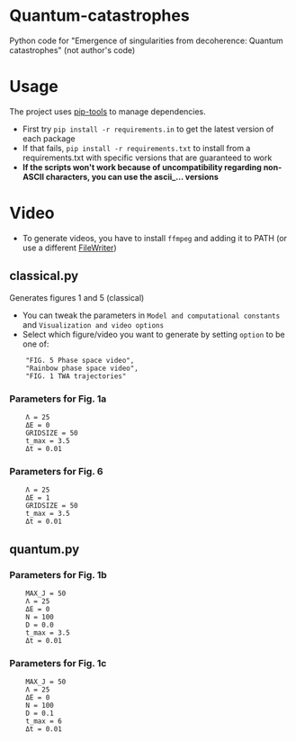 # Quantum-catastrophes

Python code for "Emergence of singularities from decoherence: Quantum catastrophes" (not author's code)

# Usage

The project uses [pip-tools](https://pypi.org/project/pip-tools/) to manage dependencies.

- First try `pip install -r requirements.in` to get the latest version of each package
- If that fails, `pip install -r requirements.txt` to install from a requirements.txt with specific versions
  that are guaranteed to work
- **If the scripts won't work because of uncompatibility regarding non-ASCII characters,
  you can use the ascii\_... versions**

# Video

- To generate videos, you have to install `ffmpeg` and adding it to PATH (or use a different [FileWriter](https://matplotlib.org/stable/api/animation_api.html))

## classical.py

Generates figures 1 and 5 (classical)

- You can tweak the parameters in `Model and computational constants` and `Visualization and video options`
- Select which figure/video you want to generate by setting `option` to be one of:

```
    "FIG. 5 Phase space video",
    "Rainbow phase space video",
    "FIG. 1 TWA trajectories"
```

### Parameters for Fig. 1a

```
    Λ = 25
    ΔE = 0
    GRIDSIZE = 50
    t_max = 3.5
    Δt = 0.01
```

### Parameters for Fig. 6

```
    Λ = 25
    ΔE = 1
    GRIDSIZE = 50
    t_max = 3.5
    Δt = 0.01
```

## quantum.py

### Parameters for Fig. 1b

```
    MAX_J = 50
    Λ = 25
    ΔE = 0
    N = 100
    D = 0.0
    t_max = 3.5
    Δt = 0.01
```

### Parameters for Fig. 1c

```
    MAX_J = 50
    Λ = 25
    ΔE = 0
    N = 100
    D = 0.1
    t_max = 6
    Δt = 0.01
```
